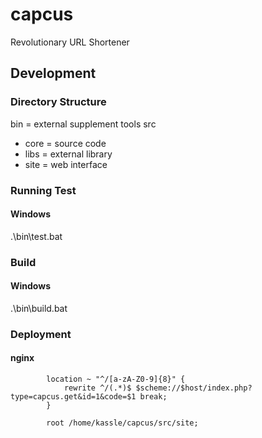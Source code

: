 # capcus

Revolutionary URL Shortener

## Development

### Directory Structure

bin = external supplement tools
src

- core = source code
- libs = external library
- site = web interface

### Running Test

#### Windows
.\bin\test.bat

### Build

#### Windows
.\bin\build.bat

### Deployment

#### nginx
```
        location ~ "^/[a-zA-Z0-9]{8}" {
            rewrite ^/(.*)$ $scheme://$host/index.php?type=capcus.get&id=1&code=$1 break;
        }

        root /home/kassle/capcus/src/site;
```